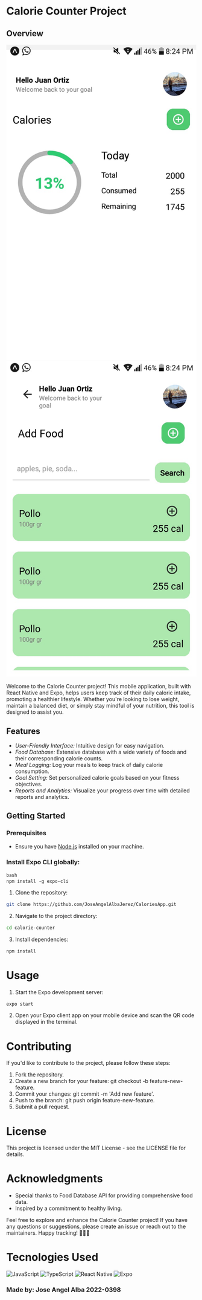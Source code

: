 # Calorie Counter Project

## Overview

![Calorie Counter Image](assets/Home.jpg)
![Calorie Counter Image](assets/add.jpg)

Welcome to the Calorie Counter project! This mobile application, built with React Native and Expo, helps users keep track of their daily caloric intake, promoting a healthier lifestyle. Whether you're looking to lose weight, maintain a balanced diet, or simply stay mindful of your nutrition, this tool is designed to assist you.


## Features

- *User-Friendly Interface:* Intuitive design for easy navigation.
- *Food Database:* Extensive database with a wide variety of foods and their corresponding calorie counts.
- *Meal Logging:* Log your meals to keep track of daily calorie consumption.
- *Goal Setting:* Set personalized calorie goals based on your fitness objectives.
- *Reports and Analytics:* Visualize your progress over time with detailed reports and analytics.

## Getting Started

### Prerequisites

- Ensure you have [Node.js](https://nodejs.org/) installed on your machine.

### Install Expo CLI globally:
```
bash
npm install -g expo-cli
```
1. Clone the repository:
``` bash
git clone https://github.com/JoseAngelAlbaJerez/CaloriesApp.git
```
2. Navigate to the project directory:
``` bash
cd calorie-counter
```
3. Install dependencies:
``` bash
npm install
```
#   Usage
1. Start the Expo development server:
``` bash
expo start
```
2. Open your Expo client app on your mobile device and scan the QR code displayed in the terminal.

# Contributing
If you'd like to contribute to the project, please follow these steps:

1. Fork the repository.
2. Create a new branch for your feature: git checkout -b feature-new-feature.
3. Commit your changes: git commit -m 'Add new feature'.
4. Push to the branch: git push origin feature-new-feature.
5. Submit a pull request.

# License
This project is licensed under the MIT License - see the LICENSE file for details.

# Acknowledgments
<ul>
<li> Special thanks to Food Database API for providing comprehensive food data. </li>
<li>Inspired by a commitment to healthy living.</li>
</ul>
Feel free to explore and enhance the Calorie Counter project! If you have any questions or suggestions, please create an issue or reach out to the maintainers. Happy tracking! 🥦🏋‍♂

# Tecnologies Used

![JavaScript](https://img.shields.io/badge/javascript-%23323330.svg?style=for-the-badge&logo=javascript&logoColor=%23F7DF1E)
![TypeScript](https://img.shields.io/badge/typescript-%23007ACC.svg?style=for-the-badge&logo=typescript&logoColor=white)
![React Native](https://img.shields.io/badge/react_native-%2320232a.svg?style=for-the-badge&logo=react&logoColor=%2361DAFB)
![Expo](https://img.shields.io/badge/expo-1C1E24?style=for-the-badge&logo=expo&logoColor=#D04A37)

### Made by: Jose Angel Alba 2022-0398
